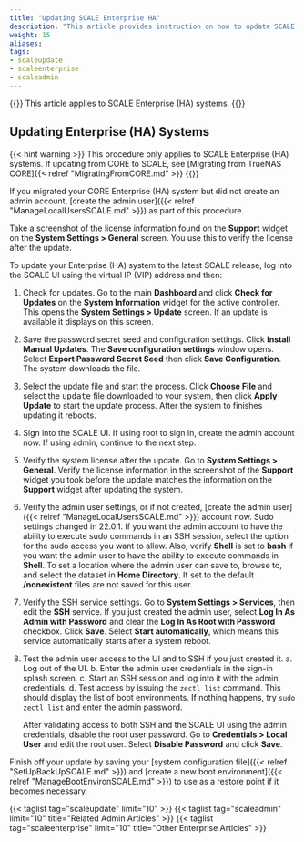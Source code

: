 ```yaml
---
title: "Updating SCALE Enterprise HA"
description: "This article provides instruction on how to update SCALE Enterprise (HA) to a new release."
weight: 15
aliases:
tags:
- scaleupdate
- scaleenterprise
- scaleadmin
---
```


{{<enterprise>}}
This article applies to SCALE Enterprise (HA) systems.
{{</enterprise>}}

## Updating Enterprise (HA) Systems
{{< hint warning >}}
This procedure only applies to SCALE Enterprise (HA) systems. If updating from CORE to SCALE, see [Migrating from TrueNAS CORE]{{< relref "MigratingFromCORE.md" >}}
{{</hint >}}

If you migrated your CORE Enterprise (HA) system but did not create an admin account, [create the admin user]({{< relref "ManageLocalUsersSCALE.md" >}}) as part of this procedure.

Take a screenshot of the license information found on the **Support** widget on the **System Settings > General** screen. You use this to verify the license after the update.

To update your Enterprise (HA) system to the latest SCALE release, log into the SCALE UI using the virtual IP (VIP) address and then:

1. Check for updates. Go to the main **Dashboard** and click **Check for Updates** on the **System Information** widget for the active controller. 
   This opens the **System Settings > Update** screen. If an update is available it displays on this screen.

2. Save the password secret seed and configuration settings. Click **Install Manual Updates**. The **Save configuration settings** window opens. 
   Select **Export Password Secret Seed** then click **Save Configuration**. The system downloads the file.

3. Select the update file and start the process. 
   Click **Choose File** and select the <kbd>update</kbd> file downloaded to your system, then click **Apply Update** to start the update process.
   After the system to finishes updating it reboots.

4. Sign into the SCALE UI. If using root to sign in, create the admin account now.
   If using admin, continue to the next step.

5. Verify the system license after the update. Go to **System Settings > General**.
   Verify the license information in the screenshot of the **Support** widget you took before the update matches the information on the **Support** widget after updating the system.  

6. Verify the admin user settings, or if not created, [create the admin user]({{< relref "ManageLocalUsersSCALE.md" >}}) account now. 
   Sudo settings changed in 22.0.1. If you want the admin account to have the ability to execute sudo commands in an SSH session, select the option for the sudo access you want to allow. 
   Also, verify **Shell** is set to **bash** if you want the admin user to have the ability to execute commands in **Shell**. 
   To set a location where the admin user can save to, browse to, and select the dataset in **Home Directory**. If set to the default **/nonexistent** files are not saved for this user.

7. Verify the SSH service settings. Go to **System Settings > Services**, then edit the **SSH** service. 
   If you just created the admin user, select **Log In As Admin with Password** and clear the **Log In As Root with Password** checkbox. Click **Save**. Select **Start automatically**, which means this service automatically starts after a system reboot.

8. Test the admin user access to the UI and to SSH if you just created it. 
   a. Log out of the UI. 
   b. Enter the admin user credentials in the sign-in splash screen. 
   c. Start an SSH session and log into it with the admin credentials. 
   d. Test access by issuing the `zectl list` command. 
      This should display the list of boot environments. If nothing happens, try `sudo zectl list` and enter the admin password. 
   
   After validating access to both SSH and the SCALE UI using the admin credentials, disable the root user password. 
   Go to **Credentials > Local User** and edit the root user. Select **Disable Password** and click **Save**.

Finish off your update by saving your [system configuration file]({{< relref "SetUpBackUpSCALE.md" >}}) and [create a new boot environment]({{< relref "ManageBootEnvironSCALE.md" >}}) to use as a restore point if it becomes necessary.

{{< taglist tag="scaleupdate" limit="10" >}}
{{< taglist tag="scaleadmin" limit="10" title="Related Admin Articles" >}}
{{< taglist tag="scaleenterprise" limit="10" title="Other Enterprise Articles" >}}

